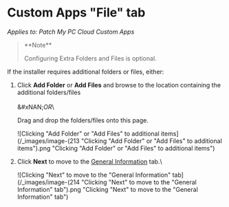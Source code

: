 # Custom Apps "File" tab

_Applies to: Patch My PC Cloud Custom Apps_

<blockquote class="wp-block-quote">
<p>**Note**</p>
<p>Configuring Extra Folders and Files is optional.</p>
</blockquote>

If the installer requires additional folders or files, either:

1.  Click **Add Folder** or **Add Files** and browse to the location containing the additional folders/files\
    \
    &#xNAN;_&#x4F;R_\


    Drag and drop the folders/files onto this page.



    ![Clicking &#x22;Add Folder&#x22; or &#x22;Add Files&#x22; to additional items](/_images/image-(213 "Clicking &#x22;Add Folder&#x22; or &#x22;Add Files&#x22; to additional items").png "Clicking &#x22;Add Folder&#x22; or &#x22;Add Files&#x22; to additional items")


2.  Click **Next** to move to the [General Information](custom-apps-general-information-tab.md) tab.\


    ![Clicking &#x22;Next&#x22; to move to the &#x22;General Information&#x22; tab](/_images/image-(214 "Clicking &#x22;Next&#x22; to move to the &#x22;General Information&#x22; tab").png "Clicking &#x22;Next&#x22; to move to the &#x22;General Information&#x22; tab")